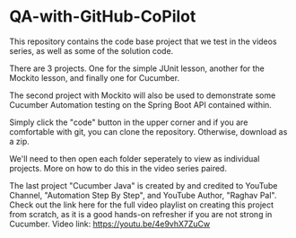 # QA-with-GitHub-CoPilot
This repository contains the code base project that we test in the videos series, as well as some of the solution code.

There are 3 projects.  One for the simple JUnit lesson, another for the Mockito lesson, and finally one for Cucumber. 

The second project with Mockito will also be used to demonstrate some Cucumber Automation testing on the Spring Boot API contained within.

Simply click the "code" button in the upper corner and if you are comfortable with git, you can clone the repository.  Otherwise, download as a zip.  

We'll need to then open each folder seperately to view as individual projects.  More on how to do this in the video series paired.

The last project "Cucumber Java" is created by and credited to YouTube Channel, "Automation Step By Step", and YouTube Author, "Raghav Pal". Check out the link here for the full video playlist on creating this project from scratch, as it is a good hands-on refresher if you are not strong in Cucumber. 
Video link: https://youtu.be/4e9vhX7ZuCw 
